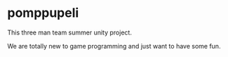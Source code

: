 pomppupeli
==========

This three man team summer unity project.

We are totally new to game programming and just want to have some fun.
